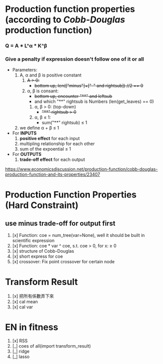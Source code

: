# Production function properties (according to *Cobb-Douglas* production function)
### Q = A * L^α * K^β
### Give a penalty if expression doesn't follow **one** of it or **all**
- Parameters:
    1. A, α and β is positive constant
        1. ~~A > 0:~~
            - ~~bottom up, len(["minus"]+["-" and rightsub]) //2 == 0~~
        1. α, β is consant:
            - ~~bottom up, encounter "**" and leftsub~~
            - and which "**" rightsub is Numbers (len(get_leaves) == 0)
            1. α, β > 0: (top-down)
                - ~~"**" rightsub > 0~~
            1. α, β ≤ 1:
                - sum("**" rightsub) ≤ 1
    1. we define α + β ≤ 1
- For **INPUTS**
    1. **positive effect** for each input
    1. multipling relationship for each other
    1. sum of the expoential ≤ 1 
- For **OUTPUTS**
    1. **trade-off effect** for each output

https://www.economicsdiscussion.net/production-function/cobb-douglas-production-function-and-its-properties/23407

# Production Function Properties (Hard Constraint)
## use minus trade-off for output first
1. [x] Function: coe = num_tree(var=None), well it should be built in scientific expression
1. [x] Function: coe * var ^ coe, s.t. coe > 0, for x: ≥ 0
1. [x] structure of Cobb-Douglas
1. [x] short express for coe
1. [x] crossover: Fix point crossover for certain node

# Transform Result
1. [x] 把所有係數弄下來
1. [x] cal mean
1. [x] cal var

# EN in fitness
1. [x] RSS
1. [_] coes of all(import transform_result)
1. [_] ridge
1. [_] lasso